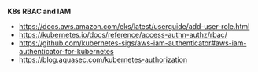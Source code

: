 **K8s RBAC and IAM**
- https://docs.aws.amazon.com/eks/latest/userguide/add-user-role.html
- https://kubernetes.io/docs/reference/access-authn-authz/rbac/
- https://github.com/kubernetes-sigs/aws-iam-authenticator#aws-iam-authenticator-for-kubernetes
- https://blog.aquasec.com/kubernetes-authorization
